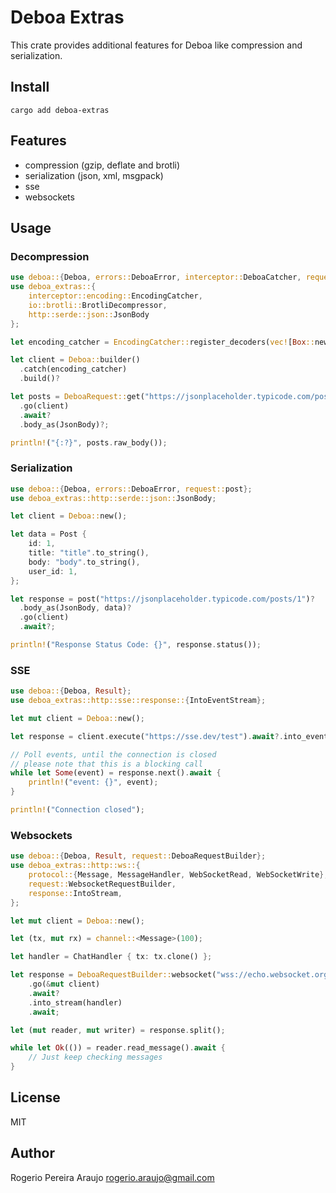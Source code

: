 # Deboa Extras

This crate provides additional features for Deboa like compression and serialization.

## Install

`cargo add deboa-extras`

## Features

- compression (gzip, deflate and brotli)
- serialization (json, xml, msgpack)
- sse
- websockets

## Usage

### Decompression

```rust
use deboa::{Deboa, errors::DeboaError, interceptor::DeboaCatcher, request::DeboaRequest};
use deboa_extras::{
    interceptor::encoding::EncodingCatcher,
    io::brotli::BrotliDecompressor,
    http::serde::json::JsonBody
};

let encoding_catcher = EncodingCatcher::register_decoders(vec![Box::new(BrotliDecompressor)]);

let client = Deboa::builder()
  .catch(encoding_catcher)
  .build()?

let posts = DeboaRequest::get("https://jsonplaceholder.typicode.com/posts/1")?
  .go(client)
  .await?
  .body_as(JsonBody)?;

println!("{:?}", posts.raw_body());
```

### Serialization

```rust
use deboa::{Deboa, errors::DeboaError, request::post};
use deboa_extras::http::serde::json::JsonBody;

let client = Deboa::new();

let data = Post {
    id: 1,
    title: "title".to_string(),
    body: "body".to_string(),
    user_id: 1,
};

let response = post("https://jsonplaceholder.typicode.com/posts/1")?
  .body_as(JsonBody, data)?
  .go(client)
  .await?;

println!("Response Status Code: {}", response.status());
```

### SSE

```rust
use deboa::{Deboa, Result};
use deboa_extras::http::sse::response::{IntoEventStream};

let mut client = Deboa::new();

let response = client.execute("https://sse.dev/test").await?.into_event_stream();

// Poll events, until the connection is closed
// please note that this is a blocking call
while let Some(event) = response.next().await {
    println!("event: {}", event);
}

println!("Connection closed");
```

### Websockets

```rust
use deboa::{Deboa, Result, request::DeboaRequestBuilder};
use deboa_extras::http::ws::{
    protocol::{Message, MessageHandler, WebSocketRead, WebSocketWrite},
    request::WebsocketRequestBuilder,
    response::IntoStream,
};

let mut client = Deboa::new();

let (tx, mut rx) = channel::<Message>(100);

let handler = ChatHandler { tx: tx.clone() };

let response = DeboaRequestBuilder::websocket("wss://echo.websocket.org")?
    .go(&mut client)
    .await?
    .into_stream(handler)
    .await;

let (mut reader, mut writer) = response.split();

while let Ok(()) = reader.read_message().await {
    // Just keep checking messages
}
```

## License

MIT

## Author

Rogerio Pereira Araujo <rogerio.araujo@gmail.com>
